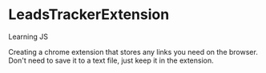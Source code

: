 # LeadsTrackerExtension
Learning JS

Creating a chrome extension that stores any links you need on the browser. Don't need to save it to a text file, just keep it in the extension.
